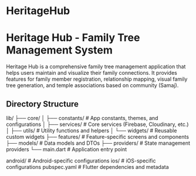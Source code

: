 # HeritageHub

# Heritage Hub - Family Tree Management System

Heritage Hub is a comprehensive family tree management application that helps users maintain and visualize their family connections. It provides features for family member registration, relationship mapping, visual family tree generation, and temple associations based on community (Samaj).

## Directory Structure

lib/
├── core/
│   ├── constants/     # App constants, themes, and configurations
│   ├── services/      # Core services (Firebase, Cloudinary, etc.)
│   ├── utils/         # Utility functions and helpers
│   └── widgets/       # Reusable custom widgets
├── features/          # Feature-specific screens and components
├── models/            # Data models and DTOs
├── providers/         # State management providers
└── main.dart          # Application entry point

android/               # Android-specific configurations
ios/                   # iOS-specific configurations
pubspec.yaml           # Flutter dependencies and metadata

